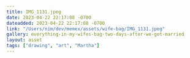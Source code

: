 ```yaml
---
title: IMG_1131.jpeg
date: 2023-04-22 22:17:08 -0700
dateadded: 2023-04-22 22:17:08 -0700
link: "/Users/nim/dev/memex/assets/wife-bag/IMG_1131.jpeg"
gallery: everything-in-my-wifes-bag-two-days-after-we-got-married
layout: asset
tags: ["drawing", "art", "Martha"]
--- 
```

